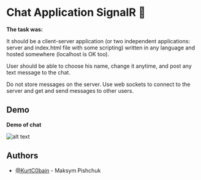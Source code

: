 
# Chat Application SignalR 💬

**The task was:**

It should be a client-server application (or two independent applications: server and index.html file with some scripting) written in any language and hosted somewhere (localhost is OK too).

User should be able to choose his name, change it anytime, and post any text message to the chat.

Do not store messages on the server.
Use web sockets to connect to the server and get and send messages to other users.



## Demo

**Demo of chat**

![alt text](https://snipboard.io/0Dls9K.jpg)

## Authors

- [@KurtC0bain](https://www.github.com/octokatherine) - Maksym Pishchuk

